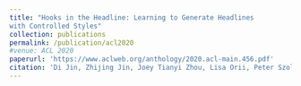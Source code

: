 ```yaml
---
title: "Hooks in the Headline: Learning to Generate Headlines
with Controlled Styles"
collection: publications
permalink: /publication/acl2020
#venue: ACL 2020
paperurl: 'https://www.aclweb.org/anthology/2020.acl-main.456.pdf'
citation: 'Di Jin, Zhijing Jin, Joey Tianyi Zhou, Lisa Orii, Peter Szolovits'
---
```

